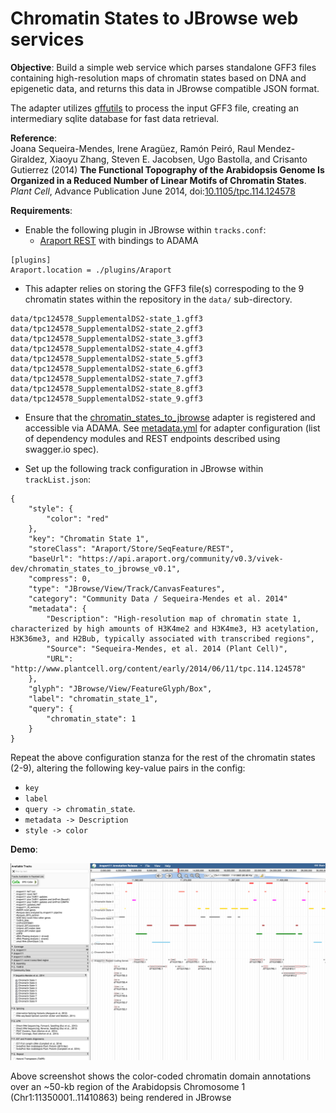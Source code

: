 Chromatin States to JBrowse web services
===

**Objective**: Build a simple web service which parses standalone GFF3 files containing high-resolution maps of chromatin states based on DNA and epigenetic data, and returns this data in JBrowse compatible JSON format.

The adapter utilizes [gffutils](http://pythonhosted.org/gffutils/contents.html) to process the input GFF3 file, creating an intermediary sqlite database for fast data retrieval.

**Reference**:  
Joana Sequeira-Mendes, Irene Aragüez, Ramón Peiró, Raul Mendez-Giraldez, Xiaoyu Zhang, Steven E. Jacobsen, Ugo Bastolla, and Crisanto Gutierrez (2014) **The Functional Topography of the Arabidopsis Genome Is Organized in a Reduced Number of Linear Motifs of Chromatin States**. *Plant Cell*, Advance Publication June 2014, doi:[10.1105/tpc.114.124578](http://www.plantcell.org/content/early/2014/06/11/tpc.114.124578)

**Requirements**:
* Enable the following plugin in JBrowse within `tracks.conf`:
  * [Araport REST](https://github.com/Arabidopsis-Information-Portal/jbrowse/blob/stable/plugins/Araport/js/Store/SeqFeature/REST.js) with bindings to ADAMA
```
[plugins]
Araport.location = ./plugins/Araport
```

* This adapter relies on storing the GFF3 file(s) correspoding to the 9 chromatin states within the repository in the `data/` sub-directory.
```
data/tpc124578_SupplementalDS2-state_1.gff3
data/tpc124578_SupplementalDS2-state_2.gff3
data/tpc124578_SupplementalDS2-state_3.gff3
data/tpc124578_SupplementalDS2-state_4.gff3
data/tpc124578_SupplementalDS2-state_5.gff3
data/tpc124578_SupplementalDS2-state_6.gff3
data/tpc124578_SupplementalDS2-state_7.gff3
data/tpc124578_SupplementalDS2-state_8.gff3
data/tpc124578_SupplementalDS2-state_9.gff3
```
* Ensure that the [chromatin_states_to_jbrowse](https://github.com/Arabidopsis-Information-Portal/chromatin_state_to_jbrowse) adapter is registered and accessible via ADAMA. See [metadata.yml](metadata.yml) for adapter configuration (list of dependency modules and REST endpoints described using swagger.io spec).

* Set up the following track configuration in JBrowse within `trackList.json`:
```
{
    "style": {
        "color": "red"
    },
    "key": "Chromatin State 1",
    "storeClass": "Araport/Store/SeqFeature/REST",
    "baseUrl": "https://api.araport.org/community/v0.3/vivek-dev/chromatin_states_to_jbrowse_v0.1",
    "compress": 0,
    "type": "JBrowse/View/Track/CanvasFeatures",
    "category": "Community Data / Sequeira-Mendes et al. 2014"
    "metadata": {
        "Description": "High-resolution map of chromatin state 1, characterized by high amounts of H3K4me2 and H3K4me3, H3 acetylation, H3K36me3, and H2Bub, typically associated with transcribed regions",
        "Source": "Sequeira-Mendes, et al. 2014 (Plant Cell)",
        "URL": "http://www.plantcell.org/content/early/2014/06/11/tpc.114.124578"
    },
    "glyph": "JBrowse/View/FeatureGlyph/Box",
    "label": "chromatin_state_1",
    "query": {
        "chromatin_state": 1
    }
}
```
Repeat the above configuration stanza for the rest of the chromatin states (2-9), altering the following key-value pairs in the config:
  * `key`
  * `label`
  * `query -> chromatin_state`.
  * `metadata -> Description`
  * `style -> color`

**Demo**:

![](assets/all_chromatin_states_jbrowse.png)

Above screenshot shows the color-coded chromatin domain annotations over an ~50-kb region of the Arabidopsis Chromosome 1 (Chr1:11350001..11410863) being rendered in JBrowse
